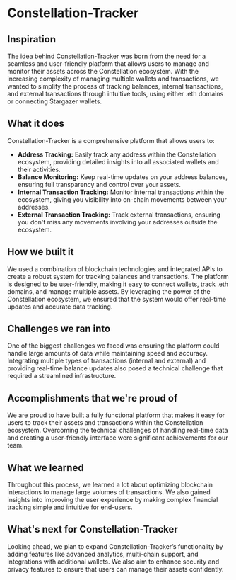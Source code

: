 # Constellation-Tracker

## Inspiration

The idea behind Constellation-Tracker was born from the need for a seamless and user-friendly platform that allows users to manage and monitor their assets across the Constellation ecosystem. With the increasing complexity of managing multiple wallets and transactions, we wanted to simplify the process of tracking balances, internal transactions, and external transactions through intuitive tools, using either .eth domains or connecting Stargazer wallets.

## What it does

Constellation-Tracker is a comprehensive platform that allows users to:

- **Address Tracking:** Easily track any address within the Constellation ecosystem, providing detailed insights into all associated wallets and their activities.
- **Balance Monitoring:** Keep real-time updates on your address balances, ensuring full transparency and control over your assets.
- **Internal Transaction Tracking:** Monitor internal transactions within the ecosystem, giving you visibility into on-chain movements between your addresses.
- **External Transaction Tracking:** Track external transactions, ensuring you don't miss any movements involving your addresses outside the ecosystem.

## How we built it

We used a combination of blockchain technologies and integrated APIs to create a robust system for tracking balances and transactions. The platform is designed to be user-friendly, making it easy to connect wallets, track .eth domains, and manage multiple assets. By leveraging the power of the Constellation ecosystem, we ensured that the system would offer real-time updates and accurate data tracking.

## Challenges we ran into

One of the biggest challenges we faced was ensuring the platform could handle large amounts of data while maintaining speed and accuracy. Integrating multiple types of transactions (internal and external) and providing real-time balance updates also posed a technical challenge that required a streamlined infrastructure.

## Accomplishments that we're proud of

We are proud to have built a fully functional platform that makes it easy for users to track their assets and transactions within the Constellation ecosystem. Overcoming the technical challenges of handling real-time data and creating a user-friendly interface were significant achievements for our team.

## What we learned

Throughout this process, we learned a lot about optimizing blockchain interactions to manage large volumes of transactions. We also gained insights into improving the user experience by making complex financial tracking simple and intuitive for end-users.

## What's next for Constellation-Tracker

Looking ahead, we plan to expand Constellation-Tracker’s functionality by adding features like advanced analytics, multi-chain support, and integrations with additional wallets. We also aim to enhance security and privacy features to ensure that users can manage their assets confidently.

